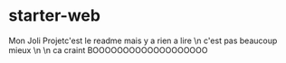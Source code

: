 # starter-web
Mon Joli Projetc'est le readme mais y a rien a lire
\n c'est pas beaucoup mieux
\n \n ca craint
BOOOOOOOOOOOOOOOOOOO